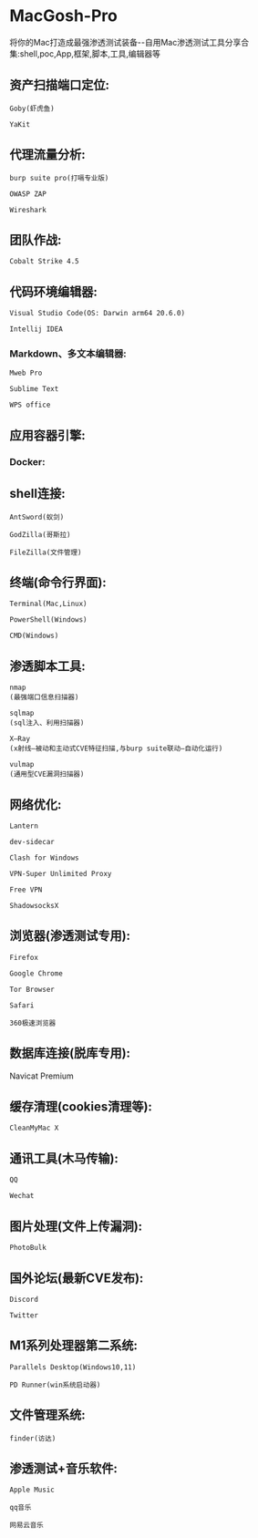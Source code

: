# MacGosh-Pro
将你的Mac打造成最强渗透测试装备--自用Mac渗透测试工具分享合集:shell,poc,App,框架,脚本,工具,编辑器等

## 资产扫描端口定位:

    Goby(虾虎鱼)

    YaKit    

   
## 代理流量分析:
    burp suite pro(打嗝专业版)

    OWASP ZAP

    Wireshark  

## 团队作战:
    Cobalt Strike 4.5
## 代码环境编辑器:  

    Visual Studio Code(OS: Darwin arm64 20.6.0)  

    Intellij IDEA  

### Markdown、多文本编辑器:

    Mweb Pro  

    Sublime Text   
    
    WPS office
## 应用容器引擎:
### Docker:

## shell连接:

    AntSword(蚁剑)  

    GodZilla(哥斯拉)

    FileZilla(文件管理)

## 终端(命令行界面):
    
    Terminal(Mac,Linux)

    PowerShell(Windows)

    CMD(Windows)

## 渗透脚本工具:
    nmap
    (最强端口信息扫描器)

    sqlmap
    (sql注入、利用扫描器)

    X—Ray
    (x射线—被动和主动式CVE特征扫描,与burp suite联动—自动化运行)

    vulmap
    (通用型CVE漏洞扫描器)







## 网络优化:
    
    Lantern  

    dev-sidecar  

    Clash for Windows

    VPN-Super Unlimited Proxy

    Free VPN

    ShadowsocksX

  


## 浏览器(渗透测试专用):
    
    Firefox  

    Google Chrome

    Tor Browser
    
    Safari  

    360极速浏览器

      
## 数据库连接(脱库专用):

Navicat Premium

## 缓存清理(cookies清理等):
    
    CleanMyMac X

## 通讯工具(木马传输):

    QQ

    Wechat

## 图片处理(文件上传漏洞):

    PhotoBulk    

## 国外论坛(最新CVE发布):

    Discord

    Twitter

## M1系列处理器第二系统:

    Parallels Desktop(Windows10,11)

    PD Runner(win系统启动器)

## 文件管理系统:

    finder(访达)
## 渗透测试+音乐软件:

    Apple Music

    qq音乐

    网易云音乐